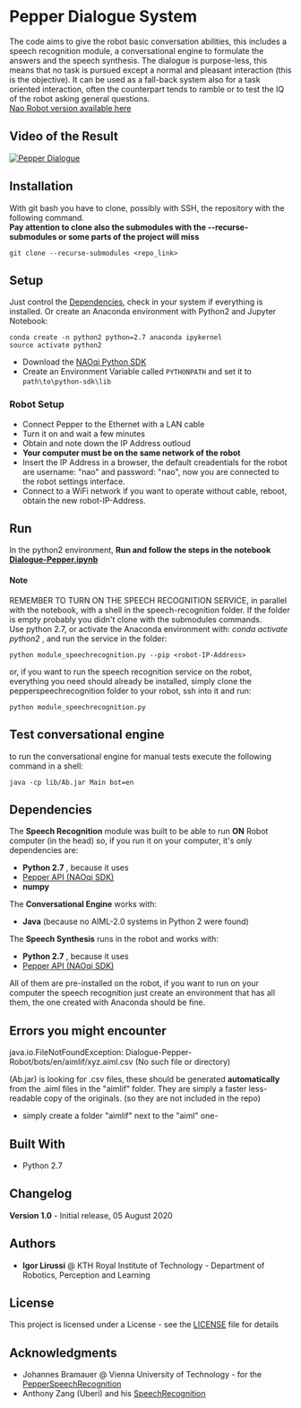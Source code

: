 # Pepper Dialogue System

The code aims to give the robot basic conversation abilities, this includes a speech recognition module, a conversational engine to formulate the answers and the speech synthesis. 
The dialogue is purpose-less, this means that no task is pursued except a normal and pleasant interaction (this is the objective). 
It can be used as a fall-back system also for a task oriented interaction, often the counterpart tends to ramble or to test the IQ of the robot asking general questions.
 <br>
[Nao Robot version available here](https://github.com/igor-lirussi/Dialogue-Nao-Robot)

## Video of the Result
[![Pepper Dialogue](http://i3.ytimg.com/vi/wBcfLlm5Hnc/maxresdefault.jpg)](https://youtu.be/wBcfLlm5Hnc "Pepper Dialogue Video")

## Installation
With git bash you have to clone, possibly with SSH, the repository with the following command. <br>
**Pay attention to clone also the submodules with the --recurse-submodules or some parts of the project will miss**
```
git clone --recurse-submodules <repo_link>
```

## Setup
Just control the [Dependencies](#dependencies), check in your system if everything is installed.
Or create an Anaconda environment with Python2 and Jupyter Notebook:
```
conda create -n python2 python=2.7 anaconda ipykernel
source activate python2
```
- Download the [NAOqi Python SDK](https://github.com/igor-lirussi/pepperspeechrecognition/releases/tag/PyNaoQi_SDK)
- Create an Environment Variable called `PYTHONPATH` and set it to `path\to\python-sdk\lib`

### Robot Setup
- Connect Pepper to the Ethernet with a LAN cable
- Turn it on and wait a few minutes
- Obtain and note down the IP Address outloud
- **Your computer must be on the same network of the robot**
- Insert the IP Address in a browser, the default creadentials for the robot are username: "nao" and password: "nao", now you are connected to the robot settings interface.
- Connect to a WiFi network if you want to operate without cable, reboot, obtain the new robot-IP-Address.


## Run
In the python2 environment, **Run and follow the steps in the notebook [Dialogue-Pepper.ipynb](Dialogue-Pepper.ipynb)** <br>
#### Note
REMEMBER TO TURN ON THE SPEECH RECOGNITION SERVICE, in parallel with the notebook, with a shell in the speech-recognition folder.
If the folder is empty probably you didn't clone with the submodules commands. <br> 
Use python 2.7, or activate the Anaconda environment with: *conda activate python2* , and run the service in the folder:
```
python module_speechrecognition.py --pip <robot-IP-Address>
```
or, if you want to run the speech recognition service on the robot,
everything you need should already be installed, simply clone the pepperspeechrecognition folder to your robot, ssh into it and run:
```
python module_speechrecognition.py
```

## Test conversational engine
to run the conversational engine for manual tests execute the following command in a shell:
```
java -cp lib/Ab.jar Main bot=en
```

## Dependencies <a class="anchor" id="dependencies"></a>
The __Speech Recognition__ module was built to be able to run **ON** Robot computer (in the head) so, if you run it on your computer, it's only dependencies are:
* **Python 2.7** ,  because it uses
* [Pepper API (NAOqi SDK)](https://developer.softbankrobotics.com/pepper-naoqi-25/naoqi-developer-guide/naoqi-apis)
* **numpy**

The __Conversational Engine__ works with:
* **Java** (because no AIML-2.0 systems in Python 2 were found)

The __Speech Synthesis__ runs in the robot and works with:
* **Python 2.7** ,  because it uses
* [Pepper API (NAOqi SDK)](https://developer.softbankrobotics.com/pepper-naoqi-25/naoqi-developer-guide/naoqi-apis)

All of them are pre-installed on the robot, if you want to run on your computer the speech recognition just create an environment that has all them, the one created with Anaconda should be fine.

## Errors you might encounter
java.io.FileNotFoundException: Dialogue-Pepper-Robot/bots/en/aimlif/xyz.aiml.csv (No such file or directory)

(Ab.jar) is looking for .csv files, these should be generated **automatically** from the .aiml files in the "aimlif" folder. 
They are simply a faster less-readable copy of the originals. (so they are not included in the repo)

- simply create a folder "aimlif" next to the "aiml" one-

## Built With

* Python 2.7

## Changelog

**Version 1.0** - Initial release, 05 August 2020

## Authors

* **Igor Lirussi** @ KTH Royal Institute of Technology - Department of Robotics, Perception and Learning

## License

This project is licensed under a License - see the [LICENSE](LICENSE) file for details

## Acknowledgments

* Johannes Bramauer @ Vienna University of Technology - for the [PepperSpeechRecognition](https://github.com/JBramauer/pepperspeechrecognition)
* Anthony Zang (Uberi) and his [SpeechRecognition](https://github.com/Uberi/speech_recognition)
